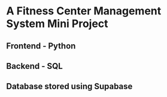 # A Fitness Center Management System Mini Project
## Frontend - Python
## Backend - SQL
## Database stored using Supabase
